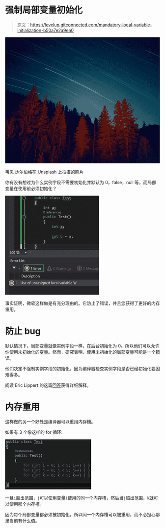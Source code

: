 # 强制局部变量初始化

> 原文：<https://levelup.gitconnected.com/mandatory-local-variable-initialization-b50a7e2a9ea0>

![](img/a4bd25973a6af48024f2cee7faa74522.png)

韦恩·达尔伯格在 [Unsplash](https://unsplash.com/) 上拍摄的照片

你有没有想过为什么实例字段不需要初始化并默认为 0，false，null 等，而局部变量在使用前必须初始化？

![](img/a837dd7c40fd93fe273c989c9bd32bed.png)

事实证明，微软这样做是有充分理由的。它防止了错误，并且您获得了更好的内存重用。

# 防止 bug

默认情况下，局部变量就像实例字段一样，在后台初始化为 0。所以他们可以允许你使用未初始化的变量。然而，研究表明，使用未初始化的局部变量可能是一个错误。

他们决定不强制实例字段的初始化，因为编译器检查实例字段是否已经初始化要困难得多。

阅读 Eric Lippert 的这篇[回答](https://stackoverflow.com/a/30820127/2063755)获得详细解释。

# 内存重用

这样做的另一个好处是编译器可以重用内存槽。

如果有 3 个像这样的 for 循环:

![](img/c7b573c1b515b20241d3014d7e2e1316.png)

一旦`i`超出范围，`j`可以使用变量`i`使用的同一个内存槽，然后当`j`超出范围，`k`就可以使用那个内存槽。

因为每个局部变量都必须被初始化，所以同一个内存槽可以被重用，而不必担心那里当前有什么值。